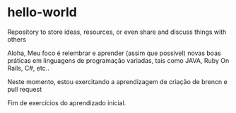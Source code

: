 # hello-world
Repository to store ideas, resources, or even share and discuss things with others

Aloha, 
Meu foco é relembrar e aprender (assim que possível) novas boas práticas em linguagens de programação variadas, tais como JAVA, Ruby On Rails, C#, etc..

Neste momento, estou exercitando a aprendizagem de criação de brencn e pull request


Fim de exercícios do aprendizado inicial.
